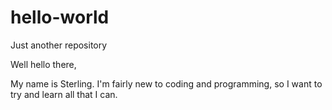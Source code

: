 # hello-world
Just another repository

Well hello there,

My name is Sterling.  I'm fairly new to coding and programming, so I want to try and learn all that I can.
